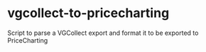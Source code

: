 # vgcollect-to-pricecharting
Script to parse a VGCollect export and format it to be exported to PriceCharting
